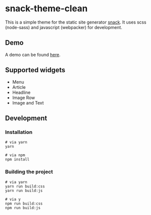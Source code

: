 # snack-theme-clean
This is a simple theme for the static site generator [snack](https://github.com/webhunger-ch/snack).
It uses scss (node-sass) and javascript (webpacker) for development.

## Demo
A demo can be found [here](https://www.webhunger.ch).

## Supported widgets
* Menu
* Article
* Headline
* Image Row
* Image and Text

## Development

### Installation
```
# via yarn
yarn

# via npm
npm install
```

### Building the project
```
# via yarn
yarn run build:css
yarn run build:js

# via y
npm run build:css
npm run build:js
```
